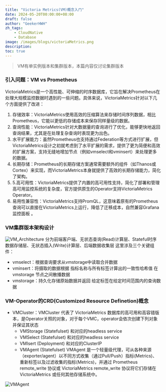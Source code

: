 ```yaml
---
title: "Victoria Metrics(VM)概念入门"
date: 2024-05-20T00:00:00+08:00
draft: false
author: "GeekerHWH"
zh_tags:
    - CloudNative
    - Database
image: /images/blogs/victoriaMetrics.png
description: 
toc: true
---
```


> VM有单实例版本和集群版本，本篇内容仅讨论集群版本

### 引入问题：VM vs Prometheus
VictoriaMetrics是一个高性能、可伸缩的时序数据库，它旨在解决Prometheus在处理大规模监控数据时遇到的一些问题。具体来说，VictoriaMetrics针对以下几个方面提供了改进：
1. 存储效率：VictoriaMetrics使用高效的压缩算法来存储时间序列数据，相比Prometheus，它能以更低的存储成本来保存同样量级的数据。
2. 查询性能：VictoriaMetrics针对大数据量的查询进行了优化，能够更快地返回查询结果，尤其是在处理复杂查询时表现更为出色。
3. 水平扩展能力：虽然Prometheus也支持通过Federation等方式进行扩展，但VictoriaMetrics设计之初就考虑到了水平扩展的需求，提供了更为简便和高效的扩展方案，支持无缝地增加节点（例如vmselect和vminsert）来处理更多的数据。
4. 长期存储：Prometheus的长期存储方案通常需要额外的组件（如Thanos或Cortex）来实现，而VictoriaMetrics本身就提供了高效的长期存储能力，简化了架构。
5. 5.高可用性：VictoriaMetrics提供了内置的高可用性支持，简化了部署和管理高可用监控系统的复杂度，官方提供原生的Operator支持VictoriaMetrics Operator。
6. 易用性兼容性：VictoriaMetrics支持PromQL，这意味着原有的Prometheus查询可以直接在VictoriaMetrics上运行，降低了迁移成本，自然兼容Grafana监控面板 。

### VM集群版本架构设计
![VM_Architecture](/imagesInBlogs/VictoriaMetrics/arch.png)
分为前端客户端、无状态查询(Read)计算层、Stateful时序数据存储层、无状态插入(Write)计算层、后端数据收集层
这里涉及三个关键组件：
- vmselect：根据查询要求从vmstorage中读取合并数据
- vminsert：将摄取的数据根据  指标名称与所有标签计算出的一致性哈希值  在 vmstorage 节点之间散播数据
- vmstorage：持久化存储原始数据并返回  给定标签在给定时间范围内的查询数据 

### VM-Operator的CRD(Customized Resource Definetion)概念
- VMCluster：VMCluster 代表了 VictoriaMetrics 数据库的高可用和高容错版本，是Operator关照的对象，对于每个VMC，operator会依次创建下列对象并保证其状态 
  - VMStorage (Statefulset) 和对应的headless service
  - VMSelect (Statefulset) 和对应的headless service
  - VMIsert (Deployment) 和对应的ClusterIP
  - VMAgent (Statefulset) VMAgent 是一个轻量级代理，可从各种来源（exporter/agent）以不同方式收集（通过Pull/Push）指标(Metrics)、重新标签以及过滤收集的指标(Metrics)，并通过 Prometheus remote_write 协议或 VictoriaMetrics remote_write 协议将它们存储在 VictoriaMetrics 或任何其他存储系统中。

![VMAgent](/imagesInBlogs/VictoriaMetrics/vmagent.png)